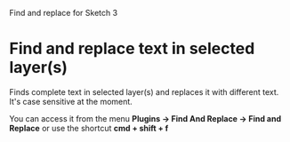 Find and replace for Sketch 3

# Find and replace text in selected layer(s)
Finds complete text in selected layer(s) and replaces it with different text.  It's case sensitive at the moment.

You can access it from the menu **Plugins -> Find And Replace -> Find and Replace** or use the shortcut **cmd + shift + f**
